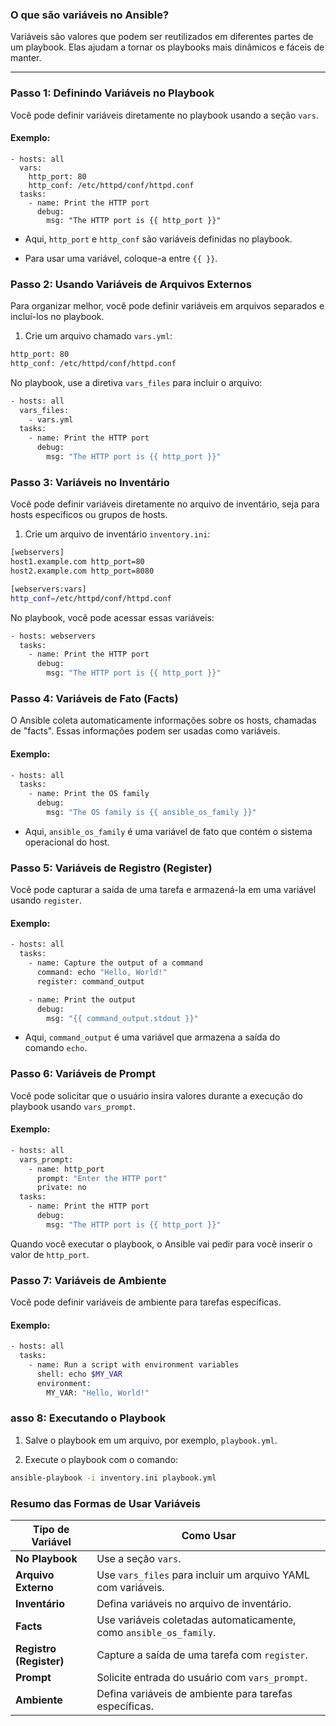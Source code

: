 ### **O que são variáveis no Ansible?**

Variáveis são valores que podem ser reutilizados em diferentes partes de um playbook. Elas ajudam a tornar os playbooks mais dinâmicos e fáceis de manter.

---

### **Passo 1: Definindo Variáveis no Playbook**

Você pode definir variáveis diretamente no playbook usando a seção `vars`.

#### Exemplo:
```SH
- hosts: all
  vars:
    http_port: 80
    http_conf: /etc/httpd/conf/httpd.conf
  tasks:
    - name: Print the HTTP port
      debug:
        msg: "The HTTP port is {{ http_port }}"
```

- Aqui, `http_port` e `http_conf` são variáveis definidas no playbook.
    
- Para usar uma variável, coloque-a entre `{{ }}`.

### **Passo 2: Usando Variáveis de Arquivos Externos**

Para organizar melhor, você pode definir variáveis em arquivos separados e incluí-los no playbook.

1. Crie um arquivo chamado `vars.yml`:
```sh
http_port: 80
http_conf: /etc/httpd/conf/httpd.conf
```
No playbook, use a diretiva `vars_files` para incluir o arquivo:

```sh
- hosts: all
  vars_files:
    - vars.yml
  tasks:
    - name: Print the HTTP port
      debug:
        msg: "The HTTP port is {{ http_port }}"
```

### **Passo 3: Variáveis no Inventário**

Você pode definir variáveis diretamente no arquivo de inventário, seja para hosts específicos ou grupos de hosts.

1. Crie um arquivo de inventário `inventory.ini`:

```sh
[webservers]
host1.example.com http_port=80
host2.example.com http_port=8080

[webservers:vars]
http_conf=/etc/httpd/conf/httpd.conf
```

No playbook, você pode acessar essas variáveis:

```sh
- hosts: webservers
  tasks:
    - name: Print the HTTP port
      debug:
        msg: "The HTTP port is {{ http_port }}"
```

### **Passo 4: Variáveis de Fato (Facts)**

O Ansible coleta automaticamente informações sobre os hosts, chamadas de "facts". Essas informações podem ser usadas como variáveis.

#### Exemplo:
```sh
- hosts: all
  tasks:
    - name: Print the OS family
      debug:
        msg: "The OS family is {{ ansible_os_family }}"
```

- Aqui, `ansible_os_family` é uma variável de fato que contém o sistema operacional do host.

### **Passo 5: Variáveis de Registro (Register)**

Você pode capturar a saída de uma tarefa e armazená-la em uma variável usando `register`.

#### Exemplo:
```sh 
- hosts: all
  tasks:
    - name: Capture the output of a command
      command: echo "Hello, World!"
      register: command_output

    - name: Print the output
      debug:
        msg: "{{ command_output.stdout }}"
```

- Aqui, `command_output` é uma variável que armazena a saída do comando `echo`.

### **Passo 6: Variáveis de Prompt**

Você pode solicitar que o usuário insira valores durante a execução do playbook usando `vars_prompt`.

#### Exemplo:
```sh
- hosts: all
  vars_prompt:
    - name: http_port
      prompt: "Enter the HTTP port"
      private: no
  tasks:
    - name: Print the HTTP port
      debug:
        msg: "The HTTP port is {{ http_port }}"
```

Quando você executar o playbook, o Ansible vai pedir para você inserir o valor de `http_port`.

### **Passo 7: Variáveis de Ambiente**

Você pode definir variáveis de ambiente para tarefas específicas.

#### Exemplo:
```sh 
- hosts: all
  tasks:
    - name: Run a script with environment variables
      shell: echo $MY_VAR
      environment:
        MY_VAR: "Hello, World!"
```

### **asso 8: Executando o Playbook**

1. Salve o playbook em um arquivo, por exemplo, `playbook.yml`.
    
2. Execute o playbook com o comando:

```sh
ansible-playbook -i inventory.ini playbook.yml
```

### **Resumo das Formas de Usar Variáveis**

|**Tipo de Variável**|**Como Usar**|
|---|---|
|**No Playbook**|Use a seção `vars`.|
|**Arquivo Externo**|Use `vars_files` para incluir um arquivo YAML com variáveis.|
|**Inventário**|Defina variáveis no arquivo de inventário.|
|**Facts**|Use variáveis coletadas automaticamente, como `ansible_os_family`.|
|**Registro (Register)**|Capture a saída de uma tarefa com `register`.|
|**Prompt**|Solicite entrada do usuário com `vars_prompt`.|
|**Ambiente**|Defina variáveis de ambiente para tarefas específicas.|